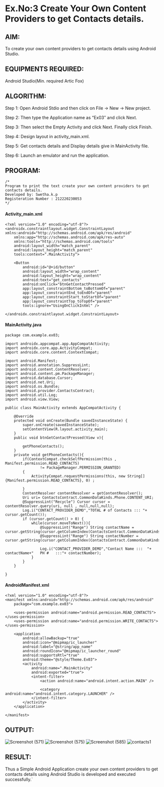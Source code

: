 
# Ex.No:3 Create Your Own Content Providers to get Contacts details.


## AIM:

To create your own content providers to get contacts details using Android Studio.

## EQUIPMENTS REQUIRED:

Android Studio(Min. required Artic Fox)

## ALGORITHM:

Step 1: Open Android Stdio and then click on File -> New -> New project.

Step 2: Then type the Application name as “Ex03″ and click Next. 

Step 3: Then select the Empty Activity and click Next. Finally click Finish.

Step 4: Design layout in activity_main.xml.

Step 5: Get contacts details and Display details give in MainActivity file.

Step 6: Launch an emulator and run the application.

## PROGRAM:

```
/*
Program to print the text create your own content providers to get contacts details.
Developed by: Swetha.k.p
Registeration Number : 212220230053
*/
```
#### Activity_main.xml
```
<?xml version="1.0" encoding="utf-8"?>
<androidx.constraintlayout.widget.ConstraintLayout xmlns:android="http://schemas.android.com/apk/res/android"
    xmlns:app="http://schemas.android.com/apk/res-auto"
    xmlns:tools="http://schemas.android.com/tools"
    android:layout_width="match_parent"
    android:layout_height="match_parent"
    tools:context=".MainActivity">

    <Button
        android:id="@+id/button"
        android:layout_width="wrap_content"
        android:layout_height="wrap_content"
        android:text="get_contacts"
        android:onClick="btnGetContactPressed"
        app:layout_constraintBottom_toBottomOf="parent"
        app:layout_constraintEnd_toEndOf="parent"
        app:layout_constraintStart_toStartOf="parent"
        app:layout_constraintTop_toTopOf="parent"
        tools:ignore="UsingOnClickInXml" />

</androidx.constraintlayout.widget.ConstraintLayout>
```
#### MainActivity.java
```
package com.example.ex03;

import androidx.appcompat.app.AppCompatActivity;
import androidx.core.app.ActivityCompat;
import androidx.core.content.ContextCompat;

import android.Manifest;
import android.annotation.SuppressLint;
import android.content.ContentResolver;
import android.content.pm.PackageManager;
import android.database.Cursor;
import android.net.Uri;
import android.os.Bundle;
import android.provider.ContactsContract;
import android.util.Log;
import android.view.View;

public class MainActivity extends AppCompatActivity {

    @Override
    protected void onCreate(Bundle savedInstanceState) {
        super.onCreate(savedInstanceState);
        setContentView(R.layout.activity_main);
    }
    public void btnGetContactPressed(View v){

        getPhoneContacts();
    }
    private void getPhoneContacts(){
        if(ContextCompat.checkSelfPermission(this , Manifest.permission.READ_CONTACTS)
                != PackageManager.PERMISSION_GRANTED)
        {
            ActivityCompat.requestPermissions(this, new String[] {Manifest.permission.READ_CONTACTS}, 0) ;

        }
        ContentResolver contentResolver = getContentResolver();
        Uri uri= ContactsContract.CommonDataKinds.Phone.CONTENT_URI;
        @SuppressLint("Recycle") Cursor cursor = contentResolver.query(uri, null , null,null,null);
        Log.i("CONTACT_PROVIDER_DEMO","TOTAL # of Contacts ::: "+ cursor.getCount());
        if (cursor.getCount() > 0) {
            while(cursor.moveToNext()){
                @SuppressLint("Range") String contactName = cursor.getString(cursor.getColumnIndex(ContactsContract.CommonDataKinds.Phone.DISPLAY_NAME));
                @SuppressLint("Range") String contactNumber = cursor.getString(cursor.getColumnIndex(ContactsContract.CommonDataKinds.Phone.NUMBER));

                Log.i("CONTACT_PROVIDER_DEMO","Contact Name :::  "+ contactName+"   PH #   :::"+ contactNumber);
            }
        }
    }

}
```
#### AndroidManifest.xml
```
<?xml version="1.0" encoding="utf-8"?>
<manifest xmlns:android="http://schemas.android.com/apk/res/android"
    package="com.example.ex03">

    <uses-permission android:name="android.permission.READ_CONTACTS"></uses-permission>
    <uses-permission android:name="android.permission.WRITE_CONTACTS"></uses-permission>

    <application
        android:allowBackup="true"
        android:icon="@mipmap/ic_launcher"
        android:label="@string/app_name"
        android:roundIcon="@mipmap/ic_launcher_round"
        android:supportsRtl="true"
        android:theme="@style/Theme.Ex03">
        <activity
            android:name=".MainActivity"
            android:exported="true">
            <intent-filter>
                <action android:name="android.intent.action.MAIN" />

                <category android:name="android.intent.category.LAUNCHER" />
            </intent-filter>
        </activity>
    </application>

</manifest>
```

## OUTPUT:

![Screenshot (571)](https://user-images.githubusercontent.com/75235813/168109210-149505b5-9fff-483d-a9bc-188de1773f03.png)
![Screenshot (575)](https://user-images.githubusercontent.com/75235813/168109259-f6976bf7-af65-43ce-8f69-be9b3f2f9acc.png)
![Screenshot (585)](https://user-images.githubusercontent.com/75235813/168109325-b6a3df23-2e97-4095-8de1-39da5d3dcdff.png)
![contacts1](https://user-images.githubusercontent.com/75235813/168109428-9f7aff20-0605-4350-b6e3-4304f25e271e.JPG)


## RESULT:

Thus a Simple Android Application create your own content providers to get contacts details using Android Studio is developed and executed successfully.`
